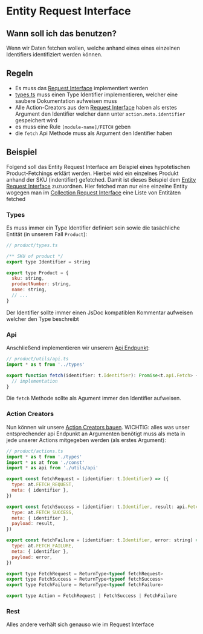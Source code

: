 # Entity Request Interface

## Wann soll ich das benutzen?

Wenn wir Daten fetchen wollen, welche anhand eines eines einzelnen Identifiers identifiziert werden können.

## Regeln

- Es muss das [Request Interface](./request.md) implementiert werden
- [types.ts](../files/types_ts.md) muss einen Type Identifier implementieren, welcher eine saubere Dokumentation aufweisen muss
- Alle Action-Creators aus dem [Request Interface](./request.md) haben als erstes Argument den Identifier welcher dann unter `action.meta.identifier` gespeichert wird
- es muss eine Rule `[module-name]/FETCH` geben
- die `fetch` Api Methode muss als Argument den Identifier haben

## Beispiel

Folgend soll das Entity Request Interface am Beispiel eines hypotetischen Product-Fetchings erklärt werden. Hierbei wird ein einzelnes Produkt anhand der SKU (indentifier) gefetched. Damit ist dieses Beispiel dem [Entity Request Interface](./entity_request.md) zuzuordnen. Hier fetched man nur eine einzelne Entity wogegen man im [Collection Request Interface](./collection_request.md) eine Liste von Entitäten fetched

### Types

Es muss immer ein Type Identifier definiert sein sowie die tasächliche Entität (in unserem Fall `Product`):

```javascript
// product/types.ts

/** SKU of product */
export type Identifier = string

export type Product = {
  sku: string,
  productNumber: string,
  name: string,
  // ...
}
```

Der Identifier sollte immer einen JsDoc kompatiblen Kommentar aufweisen welcher den Type beschreibt

### Api

Anschließend implementieren wir unserern [Api Endpunkt](./files/utils_api_ts.md):

```javascript
// product/utils/api.ts
import * as t from '../types'

export function fetch(identifier: t.Identifier): Promise<t.api.Fetch> {
  // implementation
}
```

Die `fetch` Methode sollte als Agument immer den Identifier aufweisen.

### Action Creators

Nun können wir unsere [Action Creators bauen](./files/actions_ts.md). WICHTIG: alles was unser entsprechender api Endpunkt an Argumenten benötigt muss als meta in jede unserer Actions mitgegeben werden (als erstes Argument):

```javascript
// product/actions.ts
import * as t from './types'
import * as at from './const'
import * as api from './utils/api'

export const fetchRequest = (identifier: t.Identifier) => ({
  type: at.FETCH_REQUEST,
  meta: { identifier },
})

export const fetchSuccess = (identifier: t.Identifier, result: api.Fetch) => ({
  type: at.FETCH_SUCCESS,
  meta: { identifier },
  payload: result,
})

export const fetchFailure = (identifier: t.Identifier, error: string) => ({
  type: at.FETCH_FAILURE,
  meta: { identifier },
  payload: error,
})

export type FetchRequest = ReturnType<typeof fetchRequest>
export type FetchSuccess = ReturnType<typeof fetchSuccess>
export type FetchFailure = ReturnType<typeof fetchFailure>

export type Action = FetchRequest | FetchSuccess | FetchFailure
```

<!-- ### Reducer

Der Reducer sollte den Identifier als extra key führen:

```javascript

``` -->

### Rest

Alles andere verhält sich genauso wie im Request Interface
